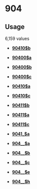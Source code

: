# 904

## Usage

6,159 values

-   **[90410$b](../../tags/904/90410b-1.md)**  

-   **[90400$a](../../tags/904/90400a-2.md)**  

-   **[90400$b](../../tags/904/90400b-3.md)**  

-   **[90400$c](../../tags/904/90400c-4.md)**  

-   **[90410$a](../../tags/904/90410a-5.md)**  

-   **[90410$c](../../tags/904/90410c-6.md)**  

-   **[90411$b](../../tags/904/90411b-7.md)**  

-   **[90411$a](../../tags/904/90411a-8.md)**  

-   **[90411$c](../../tags/904/90411c-9.md)**  

-   **[9041\_$a](../../tags/904/9041_a-10.md)**  

-   **[904\_\_$a](../../tags/904/904__a-11.md)**  

-   **[904\_\_$b](../../tags/904/904__b-12.md)**  

-   **[904\_\_$c](../../tags/904/904__c-13.md)**  

-   **[904\_\_$e](../../tags/904/904__e-14.md)**  

-   **[904\_\_$h](../../tags/904/904__h-15.md)**  


